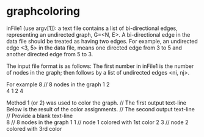 # graphcoloring

inFile1 (use argv[1]): a text file contains a list of bi-directional edges,
representing an undirected graph, G=<N, E>.   A bi-directional edge in the data file should be treated as having two edges.  For example, an undirected edge <3, 5> in the data file,  means one directed edge from 3 to 5 and another directed edge from 5 to 3.

The input file format is as follows:
The first number in inFile1 is the number of nodes in the graph; 
	then follows by a list of undirected edges  <ni, nj>.  
	

For example 
8     	// 8 nodes in the graph
1 2 	 
4 1
2 4



Method 1 (or 2)  was used to color the graph.  // The first output text-line
 Below is the result of the color assignments.  // The second output text-line
						// Provide a blank text-line       
8     	// 8 nodes in the graph
	1  1	// node 1 colored with 1st color
	2  3	// node 2  colored with 3rd color
